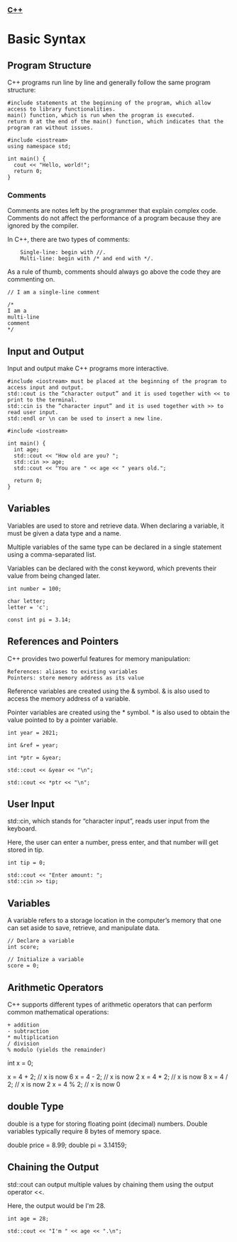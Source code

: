 ### [C++](./README.md)
# Basic Syntax

## Program Structure

C++ programs run line by line and generally follow the same program structure:

    #include statements at the beginning of the program, which allow access to library functionalities.
    main() function, which is run when the program is executed.
    return 0 at the end of the main() function, which indicates that the program ran without issues.
```
#include <iostream>
using namespace std;

int main() {
  cout << "Hello, world!";
  return 0;
}
```
### Comments

Comments are notes left by the programmer that explain complex code. Comments do not affect the performance of a program because they are ignored by the compiler.

In C++, there are two types of comments:
```
    Single-line: begin with //.
    Multi-line: begin with /* and end with */.
```
As a rule of thumb, comments should always go above the code they are commenting on.
```
// I am a single-line comment
```
```
/* 
I am a
multi-line
comment
*/
```
## Input and Output

Input and output make C++ programs more interactive.

    #include <iostream> must be placed at the beginning of the program to access input and output.
    std::cout is the “character output” and it is used together with << to print to the terminal.
    std::cin is the “character input” and it is used together with >> to read user input.
    std::endl or \n can be used to insert a new line.
```
#include <iostream>

int main() {
  int age;
  std::cout << "How old are you? ";
  std::cin >> age;
  std::cout << "You are " << age << " years old.";
  
  return 0;
}
```
## Variables

Variables are used to store and retrieve data. When declaring a variable, it must be given a data type and a name.

Multiple variables of the same type can be declared in a single statement using a comma-separated list.

Variables can be declared with the const keyword, which prevents their value from being changed later.
```
int number = 100;

char letter;
letter = 'c';

const int pi = 3.14;
```
## References and Pointers

C++ provides two powerful features for memory manipulation:

    References: aliases to existing variables
    Pointers: store memory address as its value

Reference variables are created using the & symbol. & is also used to access the memory address of a variable.

Pointer variables are created using the * symbol. * is also used to obtain the value pointed to by a pointer variable.
```
int year = 2021;

int &ref = year;

int *ptr = &year;

std::cout << &year << "\n";

std::cout << *ptr << "\n";
```
## User Input

std::cin, which stands for “character input”, reads user input from the keyboard.

Here, the user can enter a number, press enter, and that number will get stored in tip.
```
int tip = 0;

std::cout << "Enter amount: ";
std::cin >> tip;
```
## Variables

A variable refers to a storage location in the computer’s memory that one can set aside to save, retrieve, and manipulate data.
```
// Declare a variable
int score;

// Initialize a variable
score = 0;
```
## Arithmetic Operators

C++ supports different types of arithmetic operators that can perform common mathematical operations:

    + addition
    - subtraction
    * multiplication
    / division
    % modulo (yields the remainder)

int x = 0;

x = 4 + 2;  // x is now 6
x = 4 - 2;  // x is now 2
x = 4 * 2;  // x is now 8
x = 4 / 2;  // x is now 2
x = 4 % 2;  // x is now 0

## double Type

double is a type for storing floating point (decimal) numbers. Double variables typically require 8 bytes of memory space.

double price = 8.99;
double pi = 3.14159;

## Chaining the Output

std::cout can output multiple values by chaining them using the output operator <<.

Here, the output would be I'm 28.
```
int age = 28;

std::cout << "I'm " << age << ".\n";
```